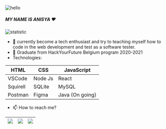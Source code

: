 

![hello](https://thumbs.gfycat.com/FantasticRareKissingbug-small.gif)

##### MY NAME IS ANISYA :heart:

![statistic](https://github-readme-stats.vercel.app/api?username=AnisyaPurnama&&show_icons=true&title_color=ffffff&icon_color=bb2acf&text_color=daf7dc&bg_color=ffb6c1)

- 🔭 currently become a tech enthusiast and try to teaching myself how to code in the web development and test as a software tester.
- 🌱 Graduate from HackYourFuture Belgium program 2020-2021
- Technologies:

|HTML|CSS|JavaScript|
|---|---|---|
|VSCode|Node Js|React|
|Squirell|SQLite|MySQL|
|Postman|Figma|Java (On going)|

- 📫 How to reach me?

|[<img src="http://kitoula.com/wp-content/uploads/2016/01/Twitter-icon-small.png">](https://twitter.com/boeunisya)|[<img src="http://fresnostate.edu/webresources/images/64x64/64x64-instagram.png">](https://www.instagram.com/boeunisya/)|[<img src="https://cdn3.iconfinder.com/data/icons/social4/linkedin.png">](https://www.linkedin.com/in/anisya-weeteling-1b87151b4/)|
|---|---|---|


